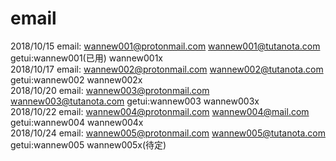 # email
2018/10/15 email: wannew001@protonmail.com wannew001@tutanota.com getui:wannew001(已用) wannew001x  
2018/10/17 email: wannew002@protonmail.com wannew002@tutanota.com getui:wannew002 wannew002x  
2018/10/20 email: wannew003@protonmail.com wannew003@tutanota.com getui:wannew003 wannew003x  
2018/10/22 email: wannew004@protonmail.com wannew004@mail.com getui:wannew004 wannew004x  
2018/10/24 email: wannew005@protonmail.com wannew005@tutanota.com getui:wannew005 wannew005x(待定)  
